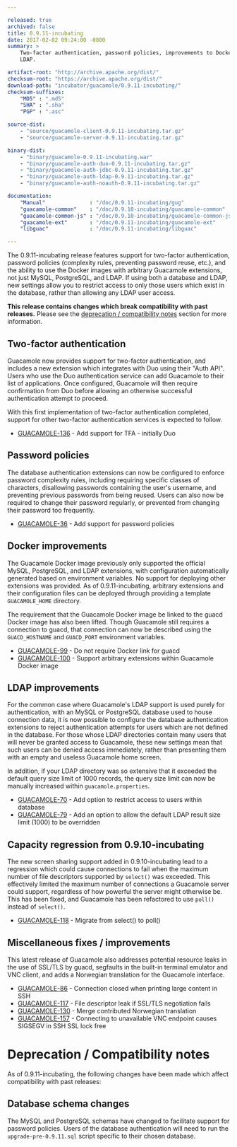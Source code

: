 ```yaml
---

released: true
archived: false 
title: 0.9.11-incubating
date: 2017-02-02 09:24:00 -0800
summary: >
    Two-factor authentication, password policies, improvements to Docker and
    LDAP.

artifact-root: "http://archive.apache.org/dist/"
checksum-root: "https://archive.apache.org/dist/"
download-path: "incubator/guacamole/0.9.11-incubating/"
checksum-suffixes:
    "MD5" : ".md5"
    "SHA" : ".sha"
    "PGP" : ".asc"

source-dist:
    - "source/guacamole-client-0.9.11-incubating.tar.gz"
    - "source/guacamole-server-0.9.11-incubating.tar.gz"

binary-dist:
    - "binary/guacamole-0.9.11-incubating.war"
    - "binary/guacamole-auth-duo-0.9.11-incubating.tar.gz"
    - "binary/guacamole-auth-jdbc-0.9.11-incubating.tar.gz"
    - "binary/guacamole-auth-ldap-0.9.11-incubating.tar.gz"
    - "binary/guacamole-auth-noauth-0.9.11-incubating.tar.gz"

documentation:
    "Manual"              : "/doc/0.9.11-incubating/gug"
    "guacamole-common"    : "/doc/0.9.10-incubating/guacamole-common"
    "guacamole-common-js" : "/doc/0.9.10-incubating/guacamole-common-js"
    "guacamole-ext"       : "/doc/0.9.11-incubating/guacamole-ext"
    "libguac"             : "/doc/0.9.11-incubating/libguac"

---
```



The 0.9.11-incubating release features support for two-factor authentication,
password policies (complexity rules, preventing password reuse, etc.), and
the ability to use the Docker images with arbitrary Guacamole extensions, not
just MySQL, PostgreSQL, and LDAP. If using both a database and LDAP, new
settings allow you to restrict access to only those users which exist in the
database, rather than allowing any LDAP user access.

**This release contains changes which break compatibility with past releases.**
Please see the [deprecation / compatibility
notes](#deprecation--compatibility-notes) section for more information.


Two-factor authentication
-------------------------

Guacamole now provides support for two-factor authentication, and includes
a new extension which integrates with Duo using their "Auth API". Users who use
the Duo authentication service can add Guacamole to their list of applications.
Once configured, Guacamole will then require confirmation from Duo before
allowing an otherwise successful authentication attempt to proceed.

With this first implementation of two-factor authentication completed, support
for other two-factor authentication services is expected to follow.

 * [GUACAMOLE-136](https://issues.apache.org/jira/browse/GUACAMOLE-136) - Add support for TFA - initially Duo

Password policies
-----------------

The database authentication extensions can now be configured to enforce
password complexity rules, including requiring specific classes of characters,
disallowing passwords containing the user's username, and preventing previous
passwords from being reused. Users can also now be required to change their
password regularly, or prevented from changing their password too frequently.

 * [GUACAMOLE-36](https://issues.apache.org/jira/browse/GUACAMOLE-36) - Add support for password policies

Docker improvements
-------------------

The Guacamole Docker image previously only supported the official MySQL,
PostgreSQL, and LDAP extensions, with configuration automatically generated
based on environment variables. No support for deploying other extensions was
provided. As of 0.9.11-incubating, arbitrary extensions and their configuration
files can be deployed through providing a template `GUACAMOLE_HOME` directory.

The requirement that the Guacamole Docker image be linked to the guacd Docker
image has also been lifted. Though Guacamole still requires a connection to
guacd, that connection can now be described using the `GUACD_HOSTNAME` and
`GUACD_PORT` environment variables.

 * [GUACAMOLE-99](https://issues.apache.org/jira/browse/GUACAMOLE-99) - Do not require Docker link for guacd
 * [GUACAMOLE-100](https://issues.apache.org/jira/browse/GUACAMOLE-100) - Support arbitrary extensions within Guacamole Docker image

LDAP improvements
-----------------

For the common case where Guacamole's LDAP support is used purely for
authentication, with an MySQL or PostgreSQL database used to house connection
data, it is now possible to configure the database authentication extensions
to reject authentication attempts for users which are not defined in the
database. For those whose LDAP directories contain many users that will never
be granted access to Guacamole, these new settings mean that such users can
be denied access immediately, rather than presenting them with an empty and
useless Guacamole home screen.

In addition, if your LDAP directory was so extensive that it exceeded the
default query size limit of 1000 records, the query size limit can now be
manually increased within `guacamole.properties`.

 * [GUACAMOLE-70](https://issues.apache.org/jira/browse/GUACAMOLE-70) - Add option to restrict access to users within database
 * [GUACAMOLE-79](https://issues.apache.org/jira/browse/GUACAMOLE-79) - Add an option to allow the default LDAP result size limit (1000) to be overridden

Capacity regression from 0.9.10-incubating
------------------------------------------

The new screen sharing support added in 0.9.10-incubating lead to a regression
which could cause connections to fail when the maximum number of file
descriptors supported by `select()` was exceeded. This effectively limited the
maximum number of connections a Guacamole server could support, regardless of
how powerful the server might otherwise be. This has been fixed, and Guacamole
has been refactored to use `poll()` instead of `select()`.

 * [GUACAMOLE-118](https://issues.apache.org/jira/browse/GUACAMOLE-118) - Migrate from select() to poll()

Miscellaneous fixes / improvements
----------------------------------

This latest release of Guacamole also addresses potential resource leaks in the
use of SSL/TLS by guacd, segfaults in the built-in terminal emulator and VNC
client, and adds a Norwegian translation for the Guacamole interface.

 * [GUACAMOLE-86](https://issues.apache.org/jira/browse/GUACAMOLE-86) - Connection closed when printing large content in SSH
 * [GUACAMOLE-117](https://issues.apache.org/jira/browse/GUACAMOLE-117) - File descriptor leak if SSL/TLS negotiation fails
 * [GUACAMOLE-130](https://issues.apache.org/jira/browse/GUACAMOLE-130) - Merge contributed Norwegian translation
 * [GUACAMOLE-157](https://issues.apache.org/jira/browse/GUACAMOLE-157) - Connecting to unavailable VNC endpoint causes SIGSEGV in SSH SSL lock free


Deprecation / Compatibility notes
=================================

As of 0.9.11-incubating, the following changes have been made which affect
compatibility with past releases:


Database schema changes
-----------------------

The MySQL and PostgreSQL schemas have changed to facilitate support for
password policies. Users of the database authentication will need to run the
`upgrade-pre-0.9.11.sql` script specific to their chosen database.

